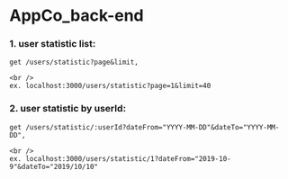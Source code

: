 # AppCo_back-end

### 1. user statistic list:

    get /users/statistic?page&limit,

    <br />
    ex. localhost:3000/users/statistic?page=1&limit=40

### 2. user statistic by userId:

    get /users/statistic/:userId?dateFrom="YYYY-MM-DD"&dateTo="YYYY-MM-DD",

    <br />
    ex. localhost:3000/users/statistic/1?dateFrom="2019-10-9"&dateTo="2019/10/10"
